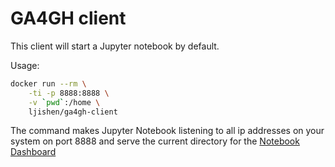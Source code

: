 # GA4GH clientThis client will start a Jupyter notebook by default.Usage:```bashdocker run --rm \    -ti -p 8888:8888 \    -v `pwd`:/home \    ljishen/ga4gh-client```The command makes Jupyter Notebook listening to all ipaddresses on your system on port 8888 and serve thecurrent directory for the [Notebook Dashboard](http://jupyter.readthedocs.io/en/latest/running.html#running)